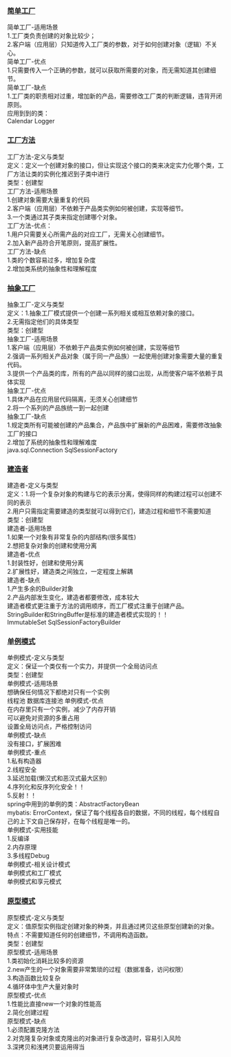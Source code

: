 ### [简单工厂](/DesignPattern/src/main/java/com/yyq/DesignPattern/creational/simplefactory/)
简单工厂-适用场景  
1.工厂类负责创建的对象比较少；  
2.客户端（应用层）只知道传入工厂类的参数，对于如何创建对象（逻辑）不关心。  
简单工厂-优点  
1.只需要传入一个正确的参数，就可以获取所需要的对象，而无需知道其创建细节。  
简单工厂-缺点  
1.工厂类的职责相对过重，增加新的产品，需要修改工厂类的判断逻辑，违背开闭原则。  
应用到到的类：  
Calendar
Logger  
### [工厂方法](/DesignPattern/src/main/java/com/yyq/DesignPattern/creational/factorymethod/)
工厂方法-定义与类型   
定义：定义一个创建对象的接口，但让实现这个接口的类来决定实力化哪个类，工厂方法让类的实例化推迟到子类中进行  
类型：创建型  
工厂方法-适用场景  
1.创建对象需要大量重复的代码  
2.客户端（应用层）不依赖于产品类实例如何被创建，实现等细节。  
3.一个类通过其子类来指定创建哪个对象。  
工厂方法-优点：  
1.用户只需要关心所需产品的对应工厂，无需关心创建细节。  
2.加入新产品符合开笔原则，提高扩展性。  
工厂方法-缺点  
1.类的个数容易过多，增加复杂度  
2.增加类系统的抽象性和理解程度  
### [抽象工厂](/DesignPattern/src/main/java/com/yyq/DesignPattern/creational/abstractfactory/)
抽象工厂-定义与类型  
定义：1.抽象工厂模式提供一个创建一系列相关或相互依赖对象的接口。  
     2.无需指定他们的具体类型  
类型：创建型  
抽象工厂-适用场景  
1.客户端（应用层）不依赖于产品类实例如何被创建，实现等细节  
2.强调一系列相关产品对象（属于同一产品族）一起使用创建对象需要大量的重复代码。  
3.提供一个产品类的库，所有的产品以同样的接口出现，从而使客户端不依赖于具体实现  
抽象工厂-优点  
1.具体产品在应用层代码隔离，无须关心创建细节  
2.将一个系列的产品族统一到一起创建  
抽象工厂-缺点  
1.规定类所有可能被创建的产品集合，产品族中扩展新的产品困难，需要修改抽象工厂的接口  
2.增加了系统的抽象性和理解难度  
java.sql.Connection
SqlSessionFactory
### [建造者]()
建造者-定义与类型  
定义：1.将一个复杂对象的构建与它的表示分离，使得同样的构建过程可以创建不同的表示  
     2.用户只需指定需要建造的类型就可以得到它们，建造过程和细节不需要知道  
类型：创建型  
建造者-适用场景  
1.如果一个对象有非常复杂的内部结构(很多属性)  
2.想把复杂对象的创建和使用分离  
建造者-优点  
1.封装性好，创建和使用分离  
2.扩展性好，建造类之间独立，一定程度上解耦  
建造者-缺点  
1.产生多余的Builder对象  
2.产品内部发生变化，建造者都要修改，成本较大  
建造者模式更注重于方法的调用顺序，而工厂模式注重于创建产品。  
StringBuilder和StringBuffer是标准的建造者模式实现的！！  
ImmutableSet
SqlSessionFactoryBuilder
### [单例模式](/DesignPattern/src/main/java/com/yyq/DesignPattern/creational/singleton/)
单例模式-定义与类型  
定义：保证一个类仅有一个实力，并提供一个全局访问点  
类型：创建型  
单例模式-适用场景  
想确保任何情况下都绝对只有一个实例  
线程池
数据库连接池
单例模式-优点  
在内存里只有一个实例，减少了内存开销  
可以避免对资源的多重占用  
设置全局访问点，严格控制访问  
单例模式-缺点  
没有接口，扩展困难  
单例模式-重点  
1.私有构造器  
2.线程安全  
3.延迟加载(懒汉式和恶汉式最大区别)  
4.序列化和反序列化安全！！  
5.反射！！  
spring中用到的单例的类：AbstractFactoryBean  
mybatis: ErrorContext，保证了每个线程各自的数据，不同的线程，每个线程自己的上下文自己保存好，在每个线程是唯一的。  
单例模式-实用技能  
1.反编译  
2.内存原理  
3.多线程Debug  
单例模式-相关设计模式  
单例模式和工厂模式  
单例模式和享元模式  
### [原型模式](/DesignPattern/src/main/java/com/yyq/DesignPattern/creational/prototype/)
原型模式-定义与类型  
定义：值原型实例指定创建对象的种类，并且通过拷贝这些原型创建新的对象。  
特点：不需要知道任何的创建细节，不调用构造函数。  
类型：创建型  
原型模式-适用场景  
1.类初始化消耗比较多的资源  
2.new产生的一个对象需要非常繁琐的过程（数据准备，访问权限）  
3.构造函数比较复杂  
4.循环体中生产大量对象时  
原型模式-优点  
1.性能比直接new一个对象的性能高  
2.简化创建过程  
原型模式-缺点  
1.必须配置克隆方法  
2.对克隆复杂对象或克隆出的对象进行复杂改造时，容易引入风险  
3.深拷贝和浅拷贝要运用得当  

